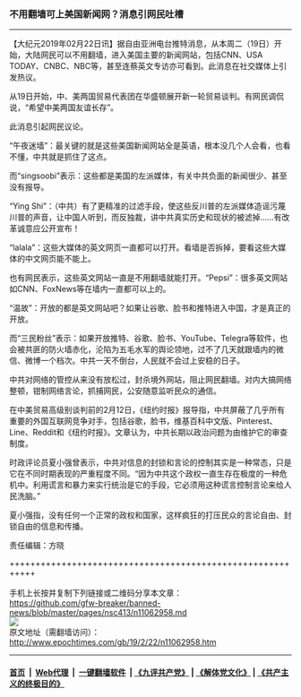 ### 不用翻墙可上美国新闻网？消息引网民吐槽
------------------------

<p>
 【大纪元2019年02月22日讯】据自由亚洲电台推特消息，从本周二（19日）开始，大陆网民可以不用翻墙，进入美国主要的新闻网站，包括CNN、USA TODAY、CNBC、NBC等，甚至连蔡英文专访亦可看到。此消息在社交媒体上引发热议。
</p>
<p>
 从19日开始，中、美两国贸易代表团在华盛顿展开新一轮贸易谈判。有网民调侃说，“希望中美两国友谊长存”。
</p>
<p>
 此消息引起网民议论。
</p>
<p>
 “午夜迷墙”：最关键的就是这些美国新闻网站全是英语，根本没几个人会看，也看不懂，中共就是抓住了这点。
</p>
<p>
 而“singsoobi”表示：这些都是美国的左派媒体，有关中共负面的新闻很少、甚至没有报导。
</p>
<p>
 “Ying Shi”：（中共）有了更精准的过滤手段，使这些反川普的左派媒体造谣污蔑川普的声音，让中国人听到，而反独裁，讲中共真实历史和现状的被滤掉……有改革诚意应公开宣布！
</p>
<p>
 “lalala”：这些大媒体的英文网页一直都可以打开。看墙是否拆掉，要看这些大媒体的中文网页能不能上。
</p>
<p>
 也有网民表示，这些英文网站一直是不用翻墙就能打开。“Pepsi”：很多英文网站如CNN、FoxNews等在墙内一直都可以上的。
</p>
<p>
 “温故”：开放的都是英文网站吧？如果让谷歌、脸书和推特进入中国，才是真正的开放。
</p>
<p>
 而“三民粉丝”表示：如果开放推特、谷歌、脸书、YouTube、Telegra等软件，也会被共匪的防火墙赤化，沦陷为五毛水军的舆论领地，过不了几天就跟墙内的微信、微博一个档次。中共一天不倒台，人民就不会过上安稳的日子。
</p>
<p>
 中共对网络的管控从来没有放松过，封杀境外网站，阻止网民翻墙。对内大搞网络整顿，钳制网络言论，抓捕网民，公安随意监听民众的通信。
</p>
<p>
 在中美贸易高级别谈判前的2月12日，《纽约时报》报导指，中共屏蔽了几乎所有重要的外国互联网竞争对手，包括谷歌，脸书，维基百科中文版、Pinterest、Line、Reddit和《纽约时报》。文章认为，中共长期以政治问题为由维护它的审查制度。
</p>
<p>
 时政评论员夏小强曾表示，中共对信息的封锁和言论的控制其实是一种常态，只是它在不同时期表现的严重程度不同。“因为中共这个政权一直生存在极度的一种危机中。利用谎言和暴力来实行统治是它的手段，它必须用这种谎言控制言论来给人民洗脑。”
</p>
<p>
 夏小强指，没有任何一个正常的政权和国家，这样疯狂的打压民众的言论自由、封锁自由的信息和传播。
</p>
<p>
 责任编辑：方晓
</p>

+++++++++++++++++++++++++++++++++++++++++++++++++++++++++++<br/><br/>
手机上长按并复制下列链接或二维码分享本文章：<br/>
https://github.com/gfw-breaker/banned-news/blob/master/pages/nsc413/n11062958.md <br/>
<a href='https://github.com/gfw-breaker/banned-news/blob/master/pages/nsc413/n11062958.md'><img src='https://github.com/gfw-breaker/banned-news/blob/master/pages/nsc413/n11062958.md.png'/></a> <br/>
原文地址（需翻墙访问）：http://www.epochtimes.com/gb/19/2/22/n11062958.htm


------------------------
#### [首页](https://github.com/gfw-breaker/banned-news/blob/master/README.md) &nbsp;|&nbsp; [Web代理](https://github.com/labour-camp/helloworld) &nbsp;|&nbsp; [一键翻墙软件](https://github.com/gfw-breaker/nogfw/blob/master/README.md) &nbsp;| [《九评共产党》](https://github.com/gfw-breaker/9ping.md/blob/master/README.md#九评之一评共产党是什么) | [《解体党文化》](https://github.com/gfw-breaker/jtdwh.md/blob/master/README.md) | [《共产主义的终极目的》](https://github.com/gfw-breaker/gczydzjmd.md/blob/master/README.md)

